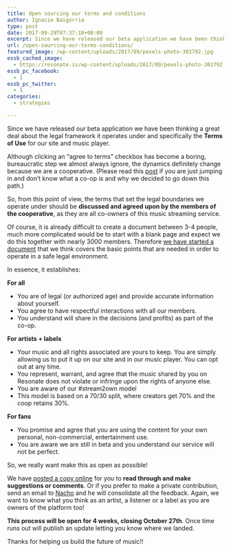 ```yaml
---
title: Open sourcing our terms and conditions
author: Ignacio Baigorria
type: post
date: 2017-09-29T07:37:10+00:00
excerpt: Since we have released our beta application we have been thinking a great deal about the legal framework it operates under and specifically the Terms of Use for our site and music player. Although clicking an “agree to terms” checkbox has become a boring, bureaucratic step...
url: /open-sourcing-our-terms-conditions/
featured_image: /wp-content/uploads/2017/09/pexels-photo-301792.jpg
essb_cached_image:
  - https://resonate.is/wp-content/uploads/2017/09/pexels-photo-301792.jpg
essb_pc_facebook:
  - 1
essb_pc_twitter:
  - 1
categories:
  - strategies

---
```

Since we have released our beta application we have been thinking a great deal about the legal framework it operates under and specifically the **Terms of Use** for our site and music player.

Although clicking an “agree to terms” checkbox has become a boring, bureaucratic step we almost always ignore, the dynamics definitely change because we are a cooperative. (Please read this <a href="https://resonate.is/why-were-a-cooperative/" target="_blank" rel="noopener noreferrer">post</a> if you are just jumping in and don’t know what a co-op is and why we decided to go down this path.)

So, from this point of view, the terms that set the legal boundaries we operate under should be **discussed and agreed upon by the members of the cooperative**, as they are all co-owners of this music streaming service.

Of course, it is already difficult to create a document between 3-4 people, much more complicated would be to start with a blank page and expect we do this together with nearly 3000 members. Therefore <a href="https://docs.google.com/document/d/1lhxhVEwS4FEQxB-hEo93baqIHaCUtfJGl8aznuBvpjY/edit?ts=59cbf1c2#" target="_blank" rel="noopener noreferrer">we have started a document</a> that we think covers the basic points that are needed in order to operate in a safe legal environment.

In essence, it establishes:

**For all**

  * You are of legal (or authorized age) and provide accurate information about yourself.
  * You agree to have respectful interactions with all our members.
  * You understand will share in the decisions (and profits) as part of the co-op.

**For artists + labels**

  * Your music and all rights associated are yours to keep. You are simply allowing us to put it up on our site and in our music player. You can opt out at any time.
  * You represent, warrant, and agree that the music shared by you on Resonate does not violate or infringe upon the rights of anyone else.
  * You are aware of our #stream2own model
  * This model is based on a 70/30 split, where creators get 70% and the coop retains 30%.

**For fans**

  * You promise and agree that you are using the content for your own personal, non-commercial, entertainment use.
  * You are aware we are still in beta and you understand our service will not be perfect.

So, we really want make this as open as possible!

We have <a href="https://docs.google.com/document/d/1lhxhVEwS4FEQxB-hEo93baqIHaCUtfJGl8aznuBvpjY/edit?ts=59cbf1c2#" target="_blank" rel="noopener noreferrer">posted a copy online</a> for you to **read through and make suggestions or comments**. Or if you prefer to make a private contribution, send an email to [Nacho][1] and he will consolidate all the feedback. Again, we want to know what you think as an artist, a listener or a label as you are owners of the platform too!

**This process will be open for 4 weeks, closing October 27th**. Once time runs out will publish an update letting you know where we landed.

Thanks for helping us build the future of music!!

 [1]: mailto:nacho@resonate.is